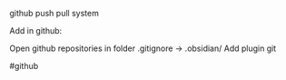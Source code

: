 github push pull system


Add in github:

Open github repositories in folder
.gitignore -> .obsidian/ 
Add plugin git





#github